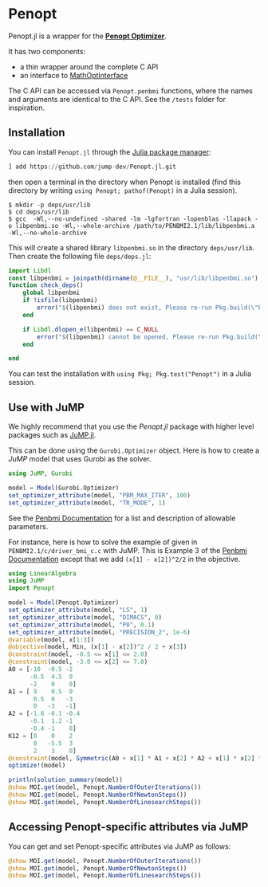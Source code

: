 # Penopt

Penopt.jl is a wrapper for the **[Penopt Optimizer](http://www.penopt.com/)**.

It has two components:
 - a thin wrapper around the complete C API
 - an interface to [MathOptInterface](https://github.com/jump-dev/MathOptInterface.jl)

The C API can be accessed via `Penopt.penbmi` functions, where the names and
arguments are identical to the C API. See the `/tests` folder for inspiration.

## Installation

You can install `Penopt.jl` through the
[Julia package manager](https://docs.julialang.org/en/v1/stdlib/Pkg/index.html):
```julia
] add https://github.com/jump-dev/Penopt.jl.git
```
then open a terminal in the directory when Penopt is installed (find this directory by writing `using Penopt; pathof(Penopt)` in a Julia session).
```
$ mkdir -p deps/usr/lib
$ cd deps/usr/lib
$ gcc  -Wl,--no-undefined -shared -lm -lgfortran -lopenblas -llapack -o libpenbmi.so -Wl,--whole-archive /path/to/PENBMI2.1/lib/libpenbmi.a -Wl,--no-whole-archive
```
This will create a shared library `libpenbmi.so` in the directory `deps/usr/lib`.
Then create the following file `deps/deps.jl`:
```julia
import Libdl
const libpenbmi = joinpath(dirname(@__FILE__), "usr/lib/libpenbmi.so")
function check_deps()
    global libpenbmi
    if !isfile(libpenbmi)
        error("$(libpenbmi) does not exist, Please re-run Pkg.build(\"Penopt\"), and restart Julia.")
    end

    if Libdl.dlopen_e(libpenbmi) == C_NULL
        error("$(libpenbmi) cannot be opened, Please re-run Pkg.build(\"Penopt\"), and restart Julia.")
    end

end
```
You can test the installation with `using Pkg; Pkg.test("Penopt")` in a Julia session.

## Use with JuMP

We highly recommend that you use the *Penopt.jl* package with higher level packages such as
[JuMP.jl](https://github.com/jump-dev/JuMP.jl).

This can be done using the ``Gurobi.Optimizer`` object. Here is how to create a
*JuMP* model that uses Gurobi as the solver.
```julia
using JuMP, Gurobi

model = Model(Gurobi.Optimizer)
set_optimizer_attribute(model, "PBM_MAX_ITER", 100)
set_optimizer_attribute(model, "TR_MODE", 1)
```
See the [Penbmi Documentation](http://www.penopt.com/doc/penbmi2_1.pdf)
for a list and description of allowable parameters.

For instance, here is how to solve the example of given in
`PENBMI2.1/c/driver_bmi_c.c` with JuMP.
This is Example 3 of the [Penbmi Documentation](http://www.penopt.com/doc/penbmi2_1.pdf) except that we add `(x[1] - x[2])^2/2` in the objective.

```julia
using LinearAlgebra
using JuMP
import Penopt

model = Model(Penopt.Optimizer)
set_optimizer_attribute(model, "LS", 1)
set_optimizer_attribute(model, "DIMACS", 0)
set_optimizer_attribute(model, "P0", 0.1)
set_optimizer_attribute(model, "PRECISION_2", 1e-6)
@variable(model, x[1:3])
@objective(model, Min, (x[1] - x[2])^2 / 2 + x[3])
@constraint(model, -0.5 <= x[1] <= 2.0)
@constraint(model, -3.0 <= x[2] <= 7.0)
A0 = [-10  -0.5 -2
      -0.5  4.5  0
      -2    0    0]
A1 = [ 9    0.5  0
       0.5  0   -3
       0   -3   -1]
A2 = [-1.8 -0.1 -0.4
      -0.1  1.2 -1
      -0.4 -1    0]
K12 = [0    0    2
       0   -5.5  3
       2    3    0]
@constraint(model, Symmetric(A0 + x[1] * A1 + x[2] * A2 + x[1] * x[2] * K12 - x[3] * Matrix(I, 3, 3)) in PSDCone())
optimize!(model)

println(solution_summary(model))
@show MOI.get(model, Penopt.NumberOfOuterIterations())
@show MOI.get(model, Penopt.NumberOfNewtonSteps())
@show MOI.get(model, Penopt.NumberOfLinesearchSteps())
```

## Accessing Penopt-specific attributes via JuMP

You can get and set Penopt-specific attributes via JuMP as follows:
```julia
@show MOI.get(model, Penopt.NumberOfOuterIterations())
@show MOI.get(model, Penopt.NumberOfNewtonSteps())
@show MOI.get(model, Penopt.NumberOfLinesearchSteps())
```
